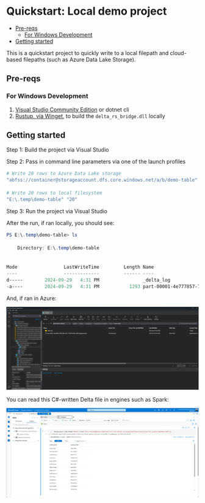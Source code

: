 # Quickstart: Local demo project

<!-- TOC depthfrom:2 -->

- [Pre-reqs](#pre-reqs)
    - [For Windows Development](#for-windows-development)
- [Getting started](#getting-started)

<!-- /TOC -->

This is a quickstart project to quickly write to a local filepath and cloud-based filepaths (such as Azure Data Lake Storage).

## Pre-reqs

### For Windows Development

1. [Visual Studio Community Edition](https://visualstudio.microsoft.com/vs/community/) or dotnet cli
2. [Rustup, via Winget](https://winget.run/pkg/Rustlang/Rustup), to build the `delta_rs_bridge.dll` locally

## Getting started

Step 1: Build the project via Visual Studio

Step 2: Pass in command line parameters via one of the launch profiles

```powershell
# Write 20 rows to Azure Data Lake storage
"abfss://container@storageaccount.dfs.core.windows.net/a/b/demo-table" "20"

# Write 20 rows to local filesystem
"E:\.temp\demo-table" "20"
```

Step 3: Run the project via Visual Studio

After the run, if ran locally, you should see:

```powershell
PS E:\.temp\demo-table> ls

    Directory: E:\.temp\demo-table


Mode                 LastWriteTime         Length Name
----                 -------------         ------ ----
d-----        2024-09-29   4:31 PM                _delta_log
-a----        2024-09-29   4:31 PM           1293 part-00001-4e777857-74e3-4b26-8baf-2e6096e6eb09-c000.snappy.parquet
```

And, if ran in Azure:

![ADLS Write](../../media/images/adls-write.png)

You can read this C#-written Delta file in engines such as Spark:

![ADLS Spark Read](../../media/images/adls-spark-read.png)